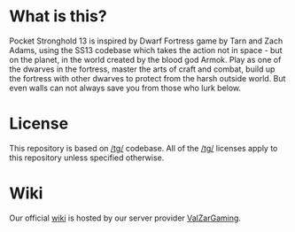 # What is this?
Pocket Stronghold 13 is inspired by Dwarf Fortress game by Tarn and Zach Adams, using the SS13 codebase which takes the action not in space - but on the planet, in the world created by the blood god Armok. Play as one of the dwarves in the fortress, master the arts of craft and combat, build up the fortress with other dwarves to protect from the harsh outside world. But even walls can not always save you from those who lurk below.
# License
This repository is based on [/tg/](https://github.com/tgstation/tgstation) codebase. All of the [/tg/](https://github.com/tgstation/tgstation) licenses apply to this repository unless specified otherwise.
# Wiki
Our official [wiki](https://ps13.valzargaming.com/wiki/) is hosted by our server provider [ValZarGaming](https://github.com/valzargaming/).
